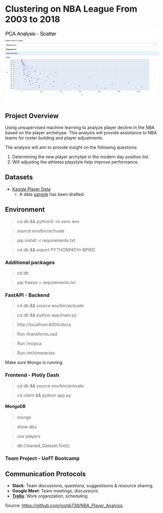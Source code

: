 # Clustering on NBA League From 2003 to 2018

![preview](init.png)

## Project Overview

Using unsupervised machine learning to analyze player decline in the NBA based on the player archetype.
This analysis will provide assistance to NBA teams for roster building and player adjustments.

The analysis will aim to provide insight on the following questions:

1. Determining the new player archytpe in the modern day position list.
2. Will adjusting the athletes playstyle help improve performance.

## Datasets

- [Kaggle Player Data](https://www.kaggle.com/drgilermo/nba-players-stats?select=player_data.csv)
  - A data [sample](ETL/Data/sample_data.xlsx) has been drafted.

## Environment

> cd db && python3 -m venv env

> source env/bin/activate

> pip install -r requirements.txt

> cd db && export PYTHONPATH=$PWD

### Additional packages

> cd db

> pip freeze > requirements.txt

### FastAPI - Backend

> cd db && source env/bin/activate

> cd db && python app/main.py

> http://localhost:8000/docs

> Run /transformLoad

> Run /ml/pca

> Run /ml/timeseries

Make sure Mongo is running

### Frontend - Plotly Dash

> cd db && source env/bin/activate

> cd client && python app.py

#### MongoDB

> mongo

> show dbs

> use players

> db.Cleaned_Dataset.find()

### Team Project - UofT Bootcamp

## Communication Protocols

- **Slack**: Team discussions, questions, suggestisons & resource sharing.
- **Google Meet**: Team meetings, discussions
- **[Trello](https://trello.com/b/bpUG9Aoh/final-project-nba)**: Work organization, scheduling

Source: https://github.com/joshb738/NBA_Player_Analysis
